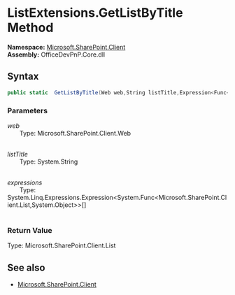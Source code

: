 # ListExtensions.GetListByTitle Method  
**Namespace:** [Microsoft.SharePoint.Client](Microsoft.SharePoint.Client.md)  
**Assembly:** OfficeDevPnP.Core.dll  
## Syntax
```C#
public static  GetListByTitle(Web web,String listTitle,Expression<Func<List, Object>>[] expressions)
```
### Parameters
*web*  
&emsp;&emsp;Type: Microsoft.SharePoint.Client.Web  
&emsp;&emsp;  
  
*listTitle*  
&emsp;&emsp;Type: System.String  
&emsp;&emsp;  
  
*expressions*  
&emsp;&emsp;Type: System.Linq.Expressions.Expression<System.Func<Microsoft.SharePoint.Client.List,System.Object>>[]  
&emsp;&emsp;  
  
### Return Value
Type: Microsoft.SharePoint.Client.List  

## See also
- [Microsoft.SharePoint.Client](Microsoft.SharePoint.Client.md)
